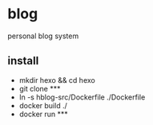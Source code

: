 # blog
personal blog system

## install 
- mkdir hexo && cd hexo
- git clone ***
- ln -s hblog-src/Dockerfile ./Dockerfile
- docker build ./
- docker run ***
